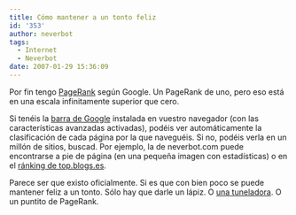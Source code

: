 ```yaml
---
title: Cómo mantener a un tonto feliz
id: '353'
author: neverbot
tags:
  - Internet
  - Neverbot
date: 2007-01-29 15:36:09
---
```


Por fin tengo [PageRank](http://en.wikipedia.org/wiki/PageRank) según Google. Un PageRank de uno, pero eso está en una escala infinitamente superior que cero.

Si tenéis la [barra de Google](http://toolbar.google.com/) instalada en vuestro navegador (con las características avanzadas activadas), podéis ver automáticamente la clasificación de cada página por la que naveguéis. Si no, podéis verla en un millón de sitios, buscad. Por ejemplo, la de neverbot.com puede encontrarse a pie de página (en una pequeña imagen con estadísticas) o en el [ránking de top.blogs.es](http://top.blogs.es/metrics/blog/neverbotcom/).

Parece ser que existo oficialmente. Si es que con bien poco se puede mantener feliz a un tonto. Sólo hay que darle un lápiz. O [una tuneladora](https://www.neverbot.com/pensamientos-aleatorios/tuneles-y-tuneladoras/). O un puntito de PageRank.